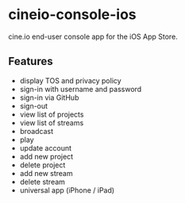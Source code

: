 # cineio-console-ios

cine.io end-user console app for the iOS App Store.

## Features

- display TOS and privacy policy
- sign-in with username and password
- sign-in via GitHub
- sign-out
- view list of projects
- view list of streams
- broadcast
- play
- update account
- add new project
- delete project
- add new stream
- delete stream
- universal app (iPhone / iPad)
